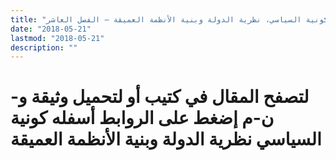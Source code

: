 ```yaml
---
title: "كونية السياسي، نظرية الدولة وبنية الأنظمة العميقة – الفصل العاشر"
date: "2018-05-21"
lastmod: "2018-05-21"
description: ""
---
```

# **لتصفح المقال في كتيب أو لتحميل وثيقة و-ن-م إضغط على الروابط أسفله** **كونية السياسي نظرية الدولة وبنية الأنظمة العميقة**

###